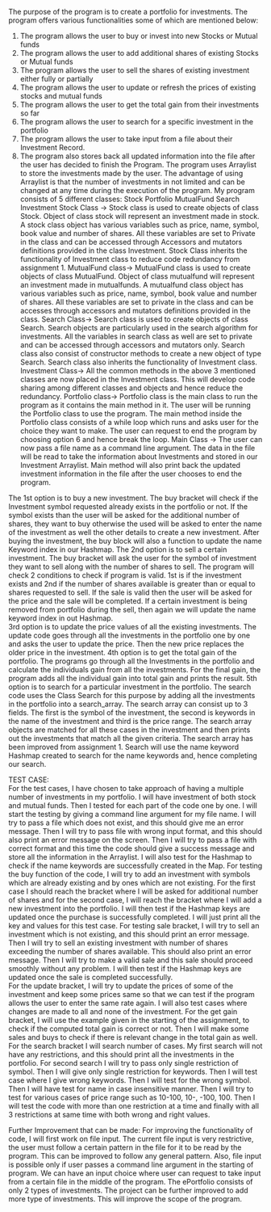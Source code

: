 The purpose of the program is to create a portfolio for investments. The program offers various functionalities some of which are mentioned below:
1)	The program allows the user to buy or invest into new Stocks or Mutual funds 
2)	The program allows the user to add additional shares of existing Stocks or Mutual funds 
3)	The program allows the user to sell the shares of existing investment either fully or partially
4)	The program allows the user to update or refresh the prices of existing stocks and mutual funds
5)	The program allows the user to get the total gain from their investments so far
6)	The program allows the user to search for a specific investment in the portfolio
7)	The program allows the user to take input from a file about their Investment Record.
8)	The program also stores back all updated information into the file after the user has decided to finish the Program.
The program uses Arraylist to store the investments made by the user. The advantage of using Arraylist is that the number of investments in not limited and can be changed at any time during the execution of the program. 
My program consists of 5 different classes:
Stock
Portfolio
MutualFund 
Search
Investment 
Stock Class -> Stock class is used to create objects of class Stock. Object of class stock will represent an investment made in stock. A stock class object has various variables such as price, name, symbol, book value and number of shares. All these variables are set to Private in the class and can be accessed through Accessors and mutators definitions provided in the class Investment. Stock Class inherits the functionality of Investment class to reduce code redundancy from assignment 1.
MutualFund class-> MutualFund class is used to create objects of class MutualFund. Object of class mutualfund will represent an investment made in mutualfunds. A mutualfund class object has various variables such as price, name, symbol, book value and number of shares. All these variables are set to private in the class and can be accesses through accessors and mutators definitions provided in the class. 
Search Class-> Search class is used to create objects of class Search. Search objects are particularly used in the search algorithm for investments. All the variables in search class as well are set to private and can be accessed through accessors and mutators only. Search class also consist of constructor methods to create a new object of type Search. Search class also inherits the functionality of Investment class.
Investment Class-> All the common methods in the above 3 mentioned classes are now placed in the Investment class. This will develop code sharing among different classes and objects and hence reduce the redundancy.
Portfolio class-> Portfolio class is the main class to run the program as it contains the main method in it. The user will be running the Portfolio class to use the program. The main method inside the Portfolio class consists of a while loop which runs and asks user for the choice they want to make. The user can request to end the program by choosing option 6 and hence break the loop.
Main Class ->  The user can now pass a file name as a command line argument. The data in the file will be read to take the information about Investments and stored in our Investment Arraylist. Main method will also print back the updated investment information in the file after the user chooses to end the program. 

The 1st option is to buy a new investment. The buy bracket will check if the Investment symbol requested already exists in the portfolio or not. If the symbol exists than the user will be asked for the additional number of shares, they want to buy otherwise the used will be asked to enter the name of the investment as well the other details to create a new investment. After buying the investment, the buy block will also a function to update the name Keyword index in our Hashmap. 
The 2nd option is to sell a certain investment. The buy bracket will ask the user for the symbol of investment they want to sell along with the number of shares to sell. The program will check 2 conditions to check if program is valid. 1st is if the investment exists and 2nd if the number of shares available is greater than or equal to shares requested to sell. If the sale is valid then the user will be asked for the price and the sale will be completed. If a certain investment is being removed from portfolio during the sell, then again we will update the name keyword index in out Hashmap.  
3rd option is to update the price values of all the existing investments. The update code goes through all the investments in the portfolio one by one and asks the user to update the price. Then the new price replaces the older price in the investment.
4th option is to get the total gain of the portfolio. The programs go through all the Investments in the portfolio and calculate the individuals gain from all the investments. For the final gain, the program adds all the individual gain into total gain and prints the result.
5th option is to search for a particular investment in the portfolio. The search code uses the Class Search for this purpose by adding all the investments in the portfolio into a search_array. The search array can consist up to 3 fields. The first is the symbol of the investment, the second is keywords in the name of the investment and third is the price range. The search array objects are matched for all these cases in the investment and then prints out the investments that match all the given criteria. The search array has been improved from assignment 1. Search will use the name keyword Hashmap created to search for the name keywords and, hence completing our search.



TEST CASE:	
For the test cases, I have chosen to take approach of having a multiple number of investments in my portfolio. I will have investment of both stock and mutual funds. Then I tested for each part of the code one by one.
 I will start the testing by giving a command line argument for my file name. I will try to pass a file which does not exist, and this should give me an error message. Then I will try to pass file with wrong input format, and this should also print an error message on the screen. Then I will try to pass a file with correct format and this time the code should give a success message and store all the information in the Arraylist. I will also test for the Hashmap to check if the name keywords are successfully created in the Map.
 For testing the buy function of the code, I will try to add an investment with symbols which are already existing and by ones which are not existing. For the first case I should reach the bracket where I will be asked for additional number of shares and for the second case, I will reach the bracket where I will add a new investment into the portfolio. I will then test if the Hashmap keys are updated once the purchase is successfully completed. I will just print all the key and values for this test case.
For testing sale bracket, I will try to sell an investment which is not existing, and this should print an error message. Then I will try to sell an existing investment with number of shares exceeding the number of shares available. This should also print an error message. Then I will try to make a valid sale and this sale should proceed smoothly without any problem. I will then test if the Hashmap keys are updated once the sale is completed successfully.  
For the update bracket, I will try to update the prices of some of the investment and keep some prices same so that we can test if the program allows the user to enter the same rate again. I will also test cases where changes are made to all and none of the investment.
For the get gain bracket, I will use the example given in the starting of the assignment, to check if the computed total gain is correct or not. Then I will make some sales and buys to check if there is relevant change in the total gain as well.
For the search bracket I will search number of cases. My first search will not have any restrictions, and this should print all the investments in the portfolio. For second search I will try to pass only single restriction of symbol. Then I will give only single restriction for keywords. Then I will test case where I give wrong keywords. Then I will test for the wrong symbol. Then I will have test for name in case insensitive manner. Then I will try to test for various cases of price range such as 10-100, 10-, -100, 100. Then I will test the code with more than one restriction at a time and finally with all 3 restrictions at same time with both wrong and right values.



Further Improvement that can be made:
For improving the functionality of code, I will first work on file input. The current file input is very restrictive, the user must follow a certain pattern in the file for it to be read by the program. This can be improved to follow any general pattern. 
Also, file input is possible only if user passes a command line argument in the starting of program. We can have an input choice where user can request to take input from a certain file in the middle of the program. 
The ePortfolio consists of only 2 types of investments. The project can be further improved to add more type of investments. This will improve the scope of the program.
